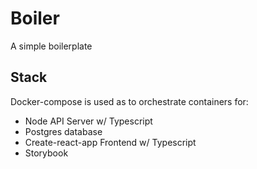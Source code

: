 # Boiler

A simple boilerplate

## Stack
Docker-compose is used as to orchestrate containers for:
- Node API Server w/ Typescript
- Postgres database
- Create-react-app Frontend w/ Typescript
- Storybook
